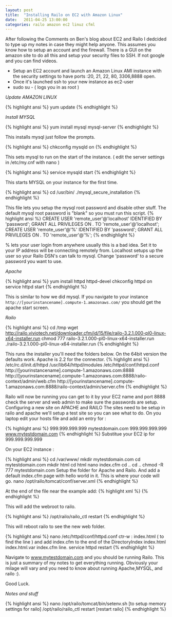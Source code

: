 ```yaml
---
layout: post
title:  "Installing Railo on EC2 with Amazon Linux"
date:   2011-04-25 13:00:00
categories: railo amazon ec2 linuz cfml
---
```


After following the Comments on Ben's blog about EC2 and Railo I dedcided to type up my notes in case they might help anyone. This assumes you know how to setup an account and the firewall. There is a GUI on the amazon site to do all this and setup your security files to SSH. If not google and you can find videos.

* Setup an EC2 account and launch an Amazon Linux AMI instance with the security settings to have ports :20, 21, 22, 80, 3306,8888 open.
* Once it's launched ssh to your new instance as ec2-user
* sudo su - ( logs you in as root )

*Update AMAZON LINUX*

{% highlight  ansi %}
yum update
{% endhighlight %}

*Install MYSQL*

{% highlight  ansi %}
yum install mysql mysql-server
{% endhighlight %}

This installs mysql just follow the prompts.

{% highlight  ansi %}
chkconfig mysqld on
{% endhighlight %}

This sets mysql to run on the start of the instance. ( edit the server settings in /etc/my.cnf with nano )

{% highlight  ansi %}
service mysqld start
{% endhighlight %}

This starts MYSQL on your instance for the first time.

{% highlight  ansi %}
cd /usr/bin/
./mysql_secure_installation
{% endhighlight %}

This file lets you setup the mysql root password and disable other stuff. The default mysql root password is "blank" so you must run this script.
{% highlight  ansi %}
CREATE USER 'remote_user'@'localhost' IDENTIFIED BY 'password';
GRANT ALL PRIVILEGES ON *.* TO 'remote_user'@'localhost';
CREATE USER 'remote_user'@'%' IDENTIFIED BY 'password';
GRANT ALL PRIVILEGES ON *.* TO 'remote_user'@'%';
{% endhighlight %}

% lets your user login from anywhere usually this is a bad idea. Set it to your IP address will be connecting remotely from. Localhost setups up the user so your Railo DSN's can talk to mysql. Change 'password' to a secure password you want to use.

*Apache*

{% highlight  ansi %}
yum install httpd httpd-devel
chkconfig httpd on 
service httpd start
{% endhighlight %}

This is similar to how we did mysql. If you navigate to your instance `http://[yourinstancename].compute-1.amazonaws.com/` you should get the apache start screen.

*Railo*

{% highlight  ansi %}
cd /tmp
wget http://railo.viviotech.net/downloader.cfm/id/15/file/railo-3.2.1.000-pl0-linux-x64-installer.run
chmod 777 railo-3.2.1.000-pl0-linux-x64-installer.run
./railo-3.2.1.000-pl0-linux-x64-installer.run
{% endhighlight %}

This runs the installer you'll need the folders below. On the 64bit version the defaults work. Apache is 2.2 for the connector.
{% highlight  ansi %}
/etc/rc.d/init.d/httpd
/usr/lib64/httpd/modules
/etc/httpd/conf/httpd.conf
http://[yourinstancename].compute-1.amazonaws.com:8888
http://[yourinstancename].compute-1.amazonaws.com:8888/railo-context/admin/web.cfm
http://[yourinstancename].compute-1.amazonaws.com:8888/railo-context/admin/server.cfm
{% endhighlight %}

Railo will now be running you can get to it by your EC2 name and port 8888 check the server and web admin to make sure the passwords are setup.
Configuring a new site on APACHE and RAILO
The sites need to be setup in railo and apache we'll setup a test site so you can see what to do.
On you laptop edit your hosts file and add an entry for :

{% highlight  ansi %}
999.999.999.999 mytestdomain.com
999.999.999.999 www.mytestdomain.com
{% endhighlight %}
Substitue your EC2 ip for 999.999.999.999 

On your EC2 instance :

{% highlight  ansi %}
cd /var/www/
mkdir mytestdomain.com
cd mytestdomain.com
mkdir html
cd html
nano index.cfm
cd ..
cd ..
chmod -R 777 mytestdomain.com
Setup the folder for Apache and Railo. And add a default index.cfm page with hello world in it. This is where your code will go.
nano /opt/railo/tomcat/conf/server.xml
{% endhighlight %}

At the end of the file near the example add:
{% highlight  xml %}
<Host name="www.mytestdomain.com" appBase="webapps"
unpackWARs="true" autoDeploy="true"
xmlValidation="false" xmlNamespaceAware="false">
<Context path="" docBase="/var/www/mytestdomain.com/html/" />
</Host>
{% endhighlight %}

This will add the webroot to railo.

{% highlight  ansi %}
/opt/railo/railo_ctl restart
{% endhighlight %}

This will reboot railo to see the new web folder.

{% highlight  ansi %}
nano /etc/httpd/conf/httpd.conf
ctr-w : index.html ( to find the line ) and add index.cfm to the end of the DirectoryIndex index.html index.html.var index.cfm line.
service httpd restart
{% endhighlight %}

Navigate to www.mytestdomain.com and you should be running Railo. This is just a summary of my notes to get everything running. Obviously your milage will vary and you need to know about running Apache,MYSQL, and railo :). 

Good Luck.

*Notes and stuff*

{% highlight  ansi %}
nano /opt/railo/tomcat/bin/setenv.sh [to setup memory settings for railo]
/opt/railo/railo_ctl restart [restart railo]
{% endhighlight %}